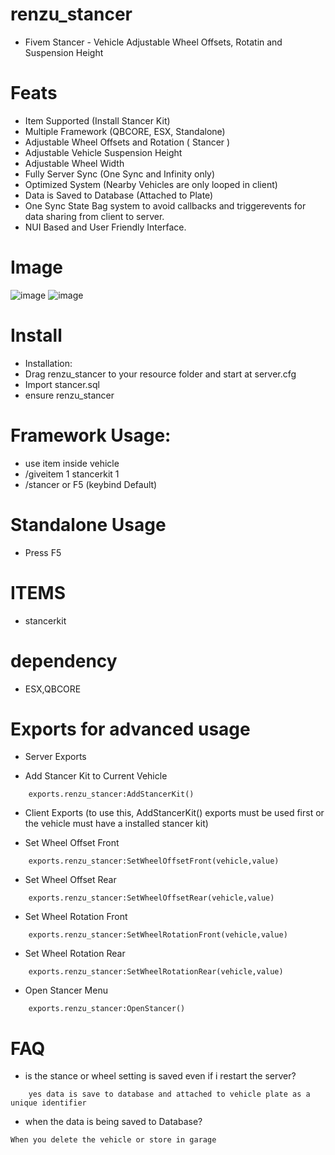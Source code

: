 # renzu_stancer
- Fivem Stancer - Vehicle Adjustable Wheel Offsets, Rotatin and Suspension Height

# Feats
- Item Supported (Install Stancer Kit)
- Multiple Framework (QBCORE, ESX, Standalone)
- Adjustable Wheel Offsets and Rotation ( Stancer )
- Adjustable Vehicle Suspension Height
- Adjustable Wheel Width
- Fully Server Sync (One Sync and Infinity only)
- Optimized System (Nearby Vehicles are only looped in client)
- Data is Saved to Database (Attached to Plate)
- One Sync State Bag system to avoid callbacks and triggerevents for data sharing from client to server.
- NUI Based and User Friendly Interface.

# Image
![image](https://user-images.githubusercontent.com/82306584/138594316-54f0b7ee-a20c-4d6e-9186-983409461ebb.png)
![image](https://user-images.githubusercontent.com/82306584/138594321-f4467b1f-19fd-4ce3-99a7-dc99243f7f3b.png)


# Install
- Installation:
- Drag renzu_stancer to your resource folder and start at server.cfg
- Import stancer.sql
- ensure renzu_stancer


# Framework Usage: 
- use item inside vehicle
- /giveitem 1 stancerkit 1
- /stancer or F5 (keybind Default)

# Standalone Usage
- Press F5


# ITEMS
- stancerkit

# dependency 
- ESX,QBCORE

# Exports for advanced usage

- Server Exports

- Add Stancer Kit to Current Vehicle
```
	exports.renzu_stancer:AddStancerKit()
```

- Client Exports 
(to use this, AddStancerKit() exports must be used first 
or the vehicle must have a installed stancer kit)

- Set Wheel Offset Front
```
	exports.renzu_stancer:SetWheelOffsetFront(vehicle,value)
```
- Set Wheel Offset Rear
```
	exports.renzu_stancer:SetWheelOffsetRear(vehicle,value)
```
- Set Wheel Rotation Front
```
	exports.renzu_stancer:SetWheelRotationFront(vehicle,value)
```
- Set Wheel Rotation Rear
```
	exports.renzu_stancer:SetWheelRotationRear(vehicle,value)
```
- Open Stancer Menu
```
	exports.renzu_stancer:OpenStancer()
```
# FAQ
- is the stance or wheel setting is saved even if i restart the server?
```
	yes data is save to database and attached to vehicle plate as a unique identifier
```

- when the data is being saved to Database?
```
When you delete the vehicle or store in garage
```
